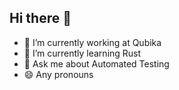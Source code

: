 ## Hi there 👋

- 🔭 I’m currently working at Qubika
- 🌱 I’m currently learning Rust
- 💬 Ask me about Automated Testing
- 😄 Any pronouns
